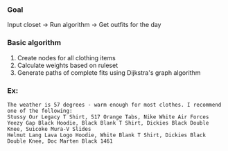 ### Goal

Input closet -> Run algorithm -> Get outfits for the day

### Basic algorithm

1. Create nodes for all clothing items
2. Calculate weights based on ruleset
3. Generate paths of complete fits using Dijkstra's graph algorithm

### Ex:

```
The weather is 57 degrees - warm enough for most clothes. I recommend one of the following:
Stussy Our Legacy T Shirt, 517 Orange Tabs, Nike White Air Forces
Yeezy Gap Black Hoodie, Black Blank T Shirt, Dickies Black Double Knee, Suicoke Mura-V Slides
Helmut Lang Lava Logo Hoodie, White Blank T Shirt, Dickies Black Double Knee, Doc Marten Black 1461
```
